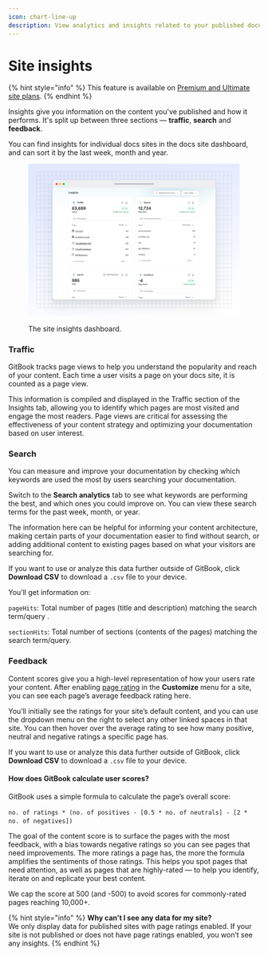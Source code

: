 ```yaml
---
icon: chart-line-up
description: View analytics and insights related to your published documentation’s traffic
---
```


# Site insights

{% hint style="info" %}
This feature is available on [Premium and Ultimate site plans](https://www.gitbook.com/pricing).
{% endhint %}

Insights give you information on the content you've published and how it performs. It's split up between three sections — **traffic**, **search** and **feedback**.

You can find insights for individual docs sites in the docs site dashboard, and can sort it by the last week, month and year.&#x20;

<figure><img src="../.gitbook/assets/10_01_25_site_insights.svg" alt=""><figcaption><p>The site insights dashboard.</p></figcaption></figure>

### Traffic

GitBook tracks page views to help you understand the popularity and reach of your content. Each time a user visits a page on your docs site, it is counted as a page view.&#x20;

This information is compiled and displayed in the Traffic section of the Insights tab, allowing you to identify which pages are most visited and engage the most readers. Page views are critical for assessing the effectiveness of your content strategy and optimizing your documentation based on user interest.

### Search

You can measure and improve your documentation by checking which keywords are used the most by users searching your documentation.

Switch to the **Search analytics** tab to see what keywords are performing the best, and which ones you could improve on. You can view these search terms for the past week, month, or year.

The information here can be helpful for informing your content architecture, making certain parts of your documentation easier to find without search, or adding additional content to existing pages based on what your visitors are searching for.

If you want to use or analyze this data further outside of GitBook, click **Download CSV** to download a `.csv` file to your device.

You’ll get information on:

`pageHits`: Total number of pages (title and description) matching the search term/query .

`sectionHits`: Total number of sections (contents of the pages) matching the search term/query.

### Feedback

Content scores give you a high-level representation of how your users rate your content. After enabling [page rating](site-settings.md#page-ratings-pro-and-enterprise-plans) in the **Customize** menu for a site, you can see each page’s average feedback rating here.

You’ll initially see the ratings for your site’s default content, and you can use the dropdown menu on the right to select any other linked spaces in that site. You can then hover over the average rating to see how many positive, neutral and negative ratings a specific page has.

If you want to use or analyze this data further outside of GitBook, click **Download CSV** to download a `.csv` file to your device.

#### How does GitBook calculate user scores?

GitBook uses a simple formula to calculate the page’s overall score:

`no. of ratings * (no. of positives - [0.5 * no. of neutrals] - [2 * no. of negatives])`

The goal of the content score is to surface the pages with the most feedback, with a bias towards negative ratings so you can see pages that need improvements. The more ratings a page has, the more the formula amplifies the sentiments of those ratings. This helps you spot pages that need attention, as well as pages that are highly-rated — to help you identify, iterate on and replicate your best content.

We cap the score at 500 (and -500) to avoid scores for commonly-rated pages reaching 10,000+.

{% hint style="info" %}
**Why can’t I see any data for my site?**\
We only display data for published sites with page ratings enabled. If your site is not published or does not have page ratings enabled, you won’t see any insights.
{% endhint %}
